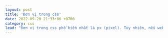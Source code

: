```yaml
---
layout: post
title: 'Đơn vị trong css'
date: 2022-09-20 21:33:06 +0700
category: css
lead: "Đơn vị trong css phổ biến nhất là px (pixel). Tuy nhiên, nếu website có responsive thì chắc hẳn sẽ khiến chúng ta trở nên khá đau đầu khi dùng nó.."
---
```



